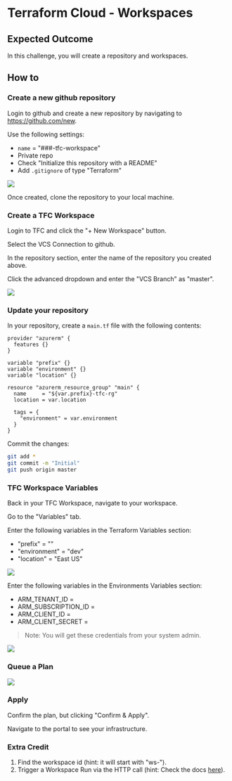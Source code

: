 # Terraform Cloud - Workspaces

## Expected Outcome

In this challenge, you will create a repository and workspaces.

## How to

### Create a new github repository

Login to github and create a new repository by navigating to <https://github.com/new>.

Use the following settings:
- `name` = "###-tfc-workspace"
- Private repo
- Check "Initialize this repository with a README"
- Add `.gitignore` of type "Terraform"

![](img/github-new.png)

Once created, clone the repository to your local machine.

### Create a TFC Workspace

Login to TFC and click the "+ New Workspace" button.

Select the VCS Connection to github.

In the repository section, enter the name of the repository you created above.

Click the advanced dropdown and enter the "VCS Branch" as "master".

![](img/tfe-new-workspace.png)

### Update your repository

In your repository, create a `main.tf` file with the following contents:

```hcl
provider "azurerm" {
  features {}
}

variable "prefix" {}
variable "environment" {}
variable "location" {}

resource "azurerm_resource_group" "main" {
  name     = "${var.prefix}-tfc-rg"
  location = var.location

  tags = {
    "environment" = var.environment
  }
}
```

Commit the changes:

```sh
git add *
git commit -m "Initial"
git push origin master
```

### TFC Workspace Variables

Back in your TFC Workspace, navigate to your workspace.

Go to the "Variables" tab.

Enter the following variables in the Terraform Variables section:

- "prefix" = "<insert your username>"
- "environment" = "dev"
- "location" = "East US"

![](img/workspace-var.png)

Enter the following variables in the Environments Variables section:

- ARM_TENANT_ID =
- ARM_SUBSCRIPTION_ID =
- ARM_CLIENT_ID =
- ARM_CLIENT_SECRET =

> Note: You will get these credentials from your system admin.

![](img/workspace-envvar.png)

### Queue a Plan

![](img/queue-plan.png)

### Apply

Confirm the plan, but clicking "Confirm & Apply".

Navigate to the portal to see your infrastructure.

### Extra Credit

1. Find the workspace id (hint: it will start with "ws-").
2. Trigger a Workspace Run via the HTTP call (hint: Check the docs [here](https://www.terraform.io/docs/cloud/api/run.html#sample-request)).
